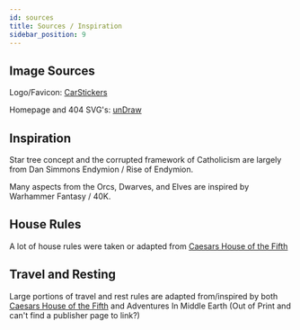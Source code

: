 ```yaml
---
id: sources
title: Sources / Inspiration
sidebar_position: 9
---
```


## Image Sources

Logo/Favicon: [CarStickers](https://www.carstickers.com/products/stickers/medieval-and-mythical-stickers/celtic-knot-car-stickers-decals/details/celtic-knot-on-circle-sticker-2690/)

Homepage and 404 SVG's: [unDraw](https://undraw.co/)


## Inspiration

Star tree concept and the corrupted framework of Catholicism are largely from Dan Simmons Endymion / Rise of Endymion.

Many aspects from the Orcs, Dwarves, and Elves are inspired by Warhammer Fantasy / 40K.

## House Rules

A lot of house rules were taken or adapted from [Caesars House of the Fifth](https://drive.google.com/file/d/1qp2IC_nsS6HBCS8B2_Wmq1X7JH60_Txr/view)

## Travel and Resting

Large portions of travel and rest rules are adapted from/inspired by both [Caesars House of the Fifth](https://drive.google.com/file/d/1qp2IC_nsS6HBCS8B2_Wmq1X7JH60_Txr/view) and Adventures In Middle Earth (Out of Print and can't find a publisher page to link?)
